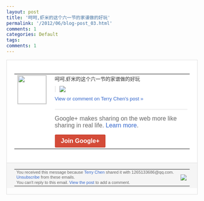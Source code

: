 ```yaml
---
layout: post
title: '呵呵,虾米的这个六一节的家谱做的好玩'
permalink: '/2012/06/blog-post_03.html'
comments: 1
categories: Default
tags: 
comments: 1
---
```

<div style="border:solid 1px #dfdfdf;color:#686868;font:13px Arial"><div style="background-color:#fff;padding:20px;"><table cellpadding="0" cellspacing="0"><tr><td style="padding-right:15px;vertical-align:top"><a href="https://plus.google.com/_/notifications/ngemlink?&amp;emid=CLDwuufasbACFQjY3AodwEIAAA&amp;path=%2F108643996575278738906&amp;dt=1338714142722"><img height="75" src="https://lh3.googleusercontent.com/-KKRGTyJ5Bl0/AAAAAAAAAAI/AAAAAAAAEEY/jllxqER5dCk/s75-c-k-a/photo.jpg" style="border:solid 1px #cccccc;" width="75"/></a></td><td style="width:578px;color:#333;font:13px Arial;vertical-align:top;"><div style="padding-bottom:10px">呵呵,虾米的这个六一节的家谱做的好玩</div><div style="margin-bottom:10px;padding-left:10px; border-left:2px solid #EAEAEA"><span style="margin-right:5px"><a href="https://plus.google.com/_/notifications/ngemlink?&amp;emid=CLDwuufasbACFQjY3AodwEIAAA&amp;path=%2F108643996575278738906%2Fposts%2FfjHevq9cLeX%3Fgpinv%3DAMIXal95lTcpRDharyZ8cvDnkALAr3naQfHKyceFq4f9nA4YiU0swN2BMN87KbmiRikyio-8xldmiIIqsIYCaua6OYFwffrrgaT7DNlYxLe-Np6V_VgXi9Y&amp;dt=1338714142722" style="zSoyz;"><img border="0" src="https://lh5.googleusercontent.com/-OfE-04XQunk/T8snNrZXgTI/AAAAAAAAJTQ/2_42AYxTTlA/h120/QQ%25E6%258B%25BC%25E9%259F%25B3%25E6%2588%25AA%25E5%259B%25BE%25E6%259C%25AA%25E5%2591%25BD%25E5%2590%258D.png" style="max-height:200px;max-width:275px"/></a></span></div><a href="https://plus.google.com/_/notifications/ngemlink?&amp;emid=CLDwuufasbACFQjY3AodwEIAAA&amp;path=%2F108643996575278738906%2Fposts%2FfjHevq9cLeX%3Fgpinv%3DAMIXal95lTcpRDharyZ8cvDnkALAr3naQfHKyceFq4f9nA4YiU0swN2BMN87KbmiRikyio-8xldmiIIqsIYCaua6OYFwffrrgaT7DNlYxLe-Np6V_VgXi9Y&amp;dt=1338714142722" style="color:#3366CC;text-decoration:none;">View or comment on Terry Chen's post »</a><div style="margin-top:20px;border-top:solid 1px #dfdfdf"><div style="padding:15px 0;color:#686868;font:16px Arial;">Google+ makes sharing on the web more like sharing in real life. <a href="http://www.google.com/+/learnmore/" style="color:#3366CC;text-decoration:none;">Learn more</a>.</div><a href="https://plus.google.com/_/notifications/ngemlink?&amp;emid=CLDwuufasbACFQjY3AodwEIAAA&amp;path=%2F%3Fgpinv%3DAMIXal95lTcpRDharyZ8cvDnkALAr3naQfHKyceFq4f9nA4YiU0swN2BMN87KbmiRikyio-8xldmiIIqsIYCaua6OYFwffrrgaT7DNlYxLe-Np6V_VgXi9Y&amp;dt=1338714142722" style="display:inline-block;padding:7px 15px;background-color:#d44b38; color:#fff;font-size:16px; font-weight:bold;border-radius:2px;border:solid 1px #c43b28; white-space:nowrap;text-decoration:none">Join Google+</a></div></td></tr></table></div><div style="border-top:solid 1px #dfdfdf;padding:0 20px; background-color:#f5f5f5"><table cellpadding="0" cellspacing="0" style="height:50px"><tbody><tr><td style="vertical-align:middle;width:100%; color:#636363;font:11px Arial; line-height:120%">You received this message because <a href="https://plus.google.com/_/notifications/ngemlink?&amp;emid=CLDwuufasbACFQjY3AodwEIAAA&amp;path=%2F108643996575278738906%3Fgpinv%3DAMIXal95lTcpRDharyZ8cvDnkALAr3naQfHKyceFq4f9nA4YiU0swN2BMN87KbmiRikyio-8xldmiIIqsIYCaua6OYFwffrrgaT7DNlYxLe-Np6V_VgXi9Y&amp;dt=1338714142722" style="color:#3366CC;text-decoration:none;">Terry Chen</a> shared it with 1265133686@qq.com. <a href="https://plus.google.com/_/notifications/ngemlink?&amp;emid=CLDwuufasbACFQjY3AodwEIAAA&amp;path=%2F_%2Fnonplus%2Femailsettings%3Fgpinv%3DAMIXal95lTcpRDharyZ8cvDnkALAr3naQfHKyceFq4f9nA4YiU0swN2BMN87KbmiRikyio-8xldmiIIqsIYCaua6OYFwffrrgaT7DNlYxLe-Np6V_VgXi9Y%26est%3DADH5u8Vces5kHbAqd-mAKl1eOv0mA9fErU_4Yll682CMysjJ5R7j-4BQujze03WUEISTzx_PjN5vVy-9rgQZ2GzUaF_Prupkfs-7jsFUVO5gKp8Ts_QS5zZiEaa7LCW25sbqTrLRNdAQ&amp;dt=1338714142722" style="color:#3366CC;text-decoration:none;">Unsubscribe</a> from these emails.<br/>You can't reply to this email. <a href="https://plus.google.com/_/notifications/ngemlink?&amp;emid=CLDwuufasbACFQjY3AodwEIAAA&amp;path=%2F108643996575278738906%2Fposts%2FfjHevq9cLeX%3Fgpinv%3DAMIXal95lTcpRDharyZ8cvDnkALAr3naQfHKyceFq4f9nA4YiU0swN2BMN87KbmiRikyio-8xldmiIIqsIYCaua6OYFwffrrgaT7DNlYxLe-Np6V_VgXi9Y&amp;dt=1338714142722" style="color:#3366CC;text-decoration:none;">View the post</a> to add a comment.<br/></td><td><img src="https://ssl.gstatic.com/s2/oz/images/notifications/logo/google-plus-6617a72bb36cc548861652780c9e6ff1.png"/></td></tr></tbody></table></div></div>